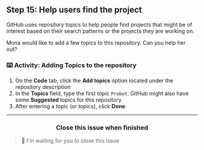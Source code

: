 ## Step 15: Help users find the project

GitHub uses repository topics to help people find projects that might be of interest based on their search patterns or the projects they are working on.

Mona would like to add a few topics to this repository. Can you help her out?

### :keyboard: Activity: Adding Topics to the repository

1. On the **Code** tab, click the **Add topics** option located under the repository description
1. In the **Topics** field, type the first topic `Probot`. GitHub might also have some **Suggested** topics for this repository
1. After entering a topic (or topics), click **Done**

<hr>
<h3 align="center">Close this issue when finished</h3>

> :robot: I'm waiting for you to close this issue
